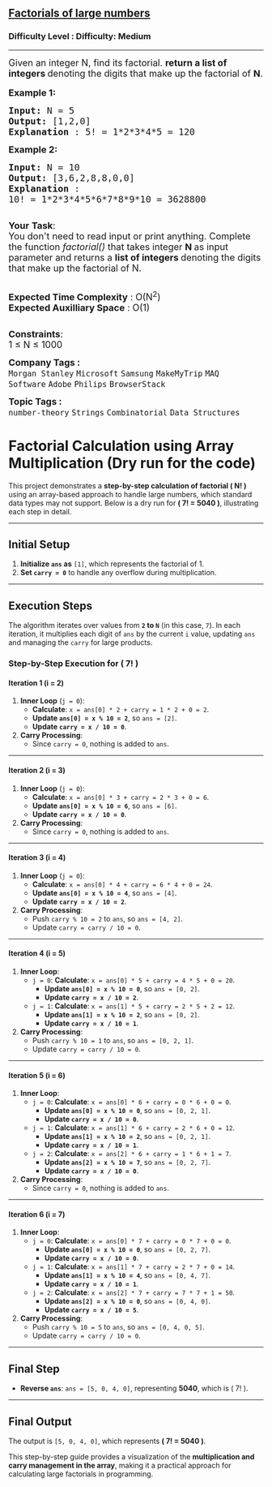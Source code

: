 <h2><a href="https://www.geeksforgeeks.org/problems/factorials-of-large-numbers2508/1">Factorials of large numbers</a></h2><h3>Difficulty Level : Difficulty: Medium</h3><hr><div class="problems_problem_content__Xm_eO"><p><span style="font-size: 18px;">Given an integer N, find its factorial.&nbsp;<strong>return a list of integers </strong>denoting the digits that make up the factorial of <strong>N</strong>.</span><br><br><span style="font-size: 18px;"><strong>Example 1:</strong></span></p>
<pre><span style="font-size: 18px;"><strong>Input: </strong>N = 5
<strong>Output: </strong>[1,2,0]
<strong>Explanation </strong>: 5! = 1*2*3*4*5 = 120</span>
</pre>
<p><span style="font-size: 18px;"><strong>Example 2:</strong></span></p>
<pre><span style="font-size: 18px;"><strong>Input: </strong>N = 10
<strong>Output: </strong>[3,6,2,8,8,0,0]
<strong>Explanation </strong>:
10! = 1*2*3*4*5*6*7*8*9*10 = 3628800</span></pre>
<p><br><span style="font-size: 18px;"><strong>Your</strong> <strong>Task</strong>:<br>You don't need to read input or print anything.&nbsp;Complete the function</span><span style="font-size: 18px;"><em>&nbsp;factorial()&nbsp;</em>that takes integer <strong>N </strong>as input parameter and returns a <strong>list of integers </strong>denoting the digits that make up the factorial of N.</span></p>
<p><br><span style="font-size: 18px;"><strong>Expected Time Complexity</strong> : O(N<sup>2</sup>)<br><strong>Expected Auxilliary Space</strong> : O(1)</span></p>
<p><br><span style="font-size: 18px;"><strong>Constraints</strong>:<br>1 ≤ N ≤ 1000</span></p></div><p><span style=font-size:18px><strong>Company Tags : </strong><br><code>Morgan Stanley</code>&nbsp;<code>Microsoft</code>&nbsp;<code>Samsung</code>&nbsp;<code>MakeMyTrip</code>&nbsp;<code>MAQ Software</code>&nbsp;<code>Adobe</code>&nbsp;<code>Philips</code>&nbsp;<code>BrowserStack</code>&nbsp;<br><p><span style=font-size:18px><strong>Topic Tags : </strong><br><code>number-theory</code>&nbsp;<code>Strings</code>&nbsp;<code>Combinatorial</code>&nbsp;<code>Data Structures</code>&nbsp;



# Factorial Calculation using Array Multiplication (Dry run for the code)

This project demonstrates a **step-by-step calculation of factorial \( N! \)** using an array-based approach to handle large numbers, which standard data types may not support. Below is a dry run for **\( 7! = 5040 \)**, illustrating each step in detail.

---

## Initial Setup

1. **Initialize `ans` as** `[1]`, which represents the factorial of 1.
2. **Set `carry = 0`** to handle any overflow during multiplication.

---

## Execution Steps

The algorithm iterates over values from **`2` to `N`** (in this case, `7`). In each iteration, it multiplies each digit of `ans` by the current `i` value, updating `ans` and managing the `carry` for large products.

### Step-by-Step Execution for \( 7! \)

#### Iteration 1 (i = 2)

1. **Inner Loop** (`j = 0`):
   - **Calculate**: `x = ans[0] * 2 + carry = 1 * 2 + 0 = 2`.
   - **Update `ans[0] = x % 10 = 2`**, so `ans = [2]`.
   - **Update `carry = x / 10 = 0`**.
2. **Carry Processing**:
   - Since `carry = 0`, nothing is added to `ans`.

---

#### Iteration 2 (i = 3)

1. **Inner Loop** (`j = 0`):
   - **Calculate**: `x = ans[0] * 3 + carry = 2 * 3 + 0 = 6`.
   - **Update `ans[0] = x % 10 = 6`**, so `ans = [6]`.
   - **Update `carry = x / 10 = 0`**.
2. **Carry Processing**:
   - Since `carry = 0`, nothing is added to `ans`.

---

#### Iteration 3 (i = 4)

1. **Inner Loop** (`j = 0`):
   - **Calculate**: `x = ans[0] * 4 + carry = 6 * 4 + 0 = 24`.
   - **Update `ans[0] = x % 10 = 4`**, so `ans = [4]`.
   - **Update `carry = x / 10 = 2`**.
2. **Carry Processing**:
   - Push `carry % 10 = 2` to `ans`, so `ans = [4, 2]`.
   - Update `carry = carry / 10 = 0`.

---

#### Iteration 4 (i = 5)

1. **Inner Loop**:
   - `j = 0`: **Calculate**: `x = ans[0] * 5 + carry = 4 * 5 + 0 = 20`.
     - **Update `ans[0] = x % 10 = 0`**, so `ans = [0, 2]`.
     - **Update `carry = x / 10 = 2`**.
   - `j = 1`: **Calculate**: `x = ans[1] * 5 + carry = 2 * 5 + 2 = 12`.
     - **Update `ans[1] = x % 10 = 2`**, so `ans = [0, 2]`.
     - **Update `carry = x / 10 = 1`**.
2. **Carry Processing**:
   - Push `carry % 10 = 1` to `ans`, so `ans = [0, 2, 1]`.
   - Update `carry = carry / 10 = 0`.

---

#### Iteration 5 (i = 6)

1. **Inner Loop**:
   - `j = 0`: **Calculate**: `x = ans[0] * 6 + carry = 0 * 6 + 0 = 0`.
     - **Update `ans[0] = x % 10 = 0`**, so `ans = [0, 2, 1]`.
     - **Update `carry = x / 10 = 0`**.
   - `j = 1`: **Calculate**: `x = ans[1] * 6 + carry = 2 * 6 + 0 = 12`.
     - **Update `ans[1] = x % 10 = 2`**, so `ans = [0, 2, 1]`.
     - **Update `carry = x / 10 = 1`**.
   - `j = 2`: **Calculate**: `x = ans[2] * 6 + carry = 1 * 6 + 1 = 7`.
     - **Update `ans[2] = x % 10 = 7`**, so `ans = [0, 2, 7]`.
     - **Update `carry = x / 10 = 0`**.
2. **Carry Processing**:
   - Since `carry = 0`, nothing is added to `ans`.

---

#### Iteration 6 (i = 7)

1. **Inner Loop**:
   - `j = 0`: **Calculate**: `x = ans[0] * 7 + carry = 0 * 7 + 0 = 0`.
     - **Update `ans[0] = x % 10 = 0`**, so `ans = [0, 2, 7]`.
     - **Update `carry = x / 10 = 0`**.
   - `j = 1`: **Calculate**: `x = ans[1] * 7 + carry = 2 * 7 + 0 = 14`.
     - **Update `ans[1] = x % 10 = 4`**, so `ans = [0, 4, 7]`.
     - **Update `carry = x / 10 = 1`**.
   - `j = 2`: **Calculate**: `x = ans[2] * 7 + carry = 7 * 7 + 1 = 50`.
     - **Update `ans[2] = x % 10 = 0`**, so `ans = [0, 4, 0]`.
     - **Update `carry = x / 10 = 5`**.
2. **Carry Processing**:
   - Push `carry % 10 = 5` to `ans`, so `ans = [0, 4, 0, 5]`.
   - Update `carry = carry / 10 = 0`.

---

## Final Step

- **Reverse `ans`**: `ans = [5, 0, 4, 0]`, representing **5040**, which is \( 7! \).

---

## Final Output

The output is `[5, 0, 4, 0]`, which represents **\( 7! = 5040 \)**.

This step-by-step guide provides a visualization of the **multiplication and carry management in the array**, making it a practical approach for calculating large factorials in programming.
